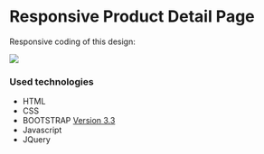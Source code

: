 # Responsive Product Detail Page

Responsive coding of this design:

<img src="Design/tasarım.jpg">

### Used technologies
- HTML
- CSS
- BOOTSTRAP [Version 3.3](https://getbootstrap.com/docs/3.3/getting-started/) 
- Javascript
- JQuery


 
